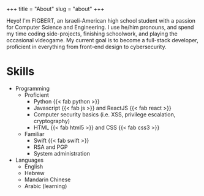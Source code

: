 +++
title = "About"
slug = "about"
+++

Heyo! I'm FIGBERT, an Israeli-American high school student with a passion for Computer Science and Engineering. I use 
he/him pronouns, and spend my time coding side-projects, finishing schoolwork, and playing the occasional videogame. My 
current goal is to become a full-stack developer, proficient in everything from front-end design to cybersecurity.

# Skills
* Programming
    * Proficient
        * Python {{< fab python >}}
        * Javascript {{< fab js >}} and ReactJS {{< fab react >}}
        * Computer security basics (i.e. XSS, privilege escalation, cryptography)
        * HTML {{< fab html5 >}} and CSS {{< fab css3 >}}
    * Familiar
        * Swift {{< fab swift >}}
        * RSA and PGP
        * System administration
* Languages
    * English
    * Hebrew
    * Mandarin Chinese
    * Arabic (learning)
